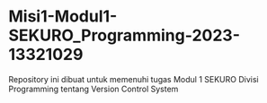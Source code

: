 # Misi1-Modul1-SEKURO_Programming-2023-13321029
Repository ini dibuat untuk memenuhi tugas Modul 1 SEKURO Divisi Programming tentang Version Control System
